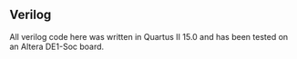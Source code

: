 ## Verilog
All verilog code here was written in Quartus II 15.0 and has been tested on an Altera DE1-Soc board.
